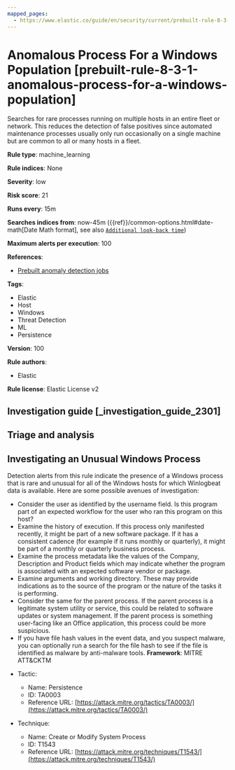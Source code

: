 ```yaml
---
mapped_pages:
  - https://www.elastic.co/guide/en/security/current/prebuilt-rule-8-3-1-anomalous-process-for-a-windows-population.html
---
```


# Anomalous Process For a Windows Population [prebuilt-rule-8-3-1-anomalous-process-for-a-windows-population]

Searches for rare processes running on multiple hosts in an entire fleet or network. This reduces the detection of false positives since automated maintenance processes usually only run occasionally on a single machine but are common to all or many hosts in a fleet.

**Rule type**: machine_learning

**Rule indices**: None

**Severity**: low

**Risk score**: 21

**Runs every**: 15m

**Searches indices from**: now-45m ({{ref}}/common-options.html#date-math[Date Math format], see also [`Additional look-back time`](docs-content://solutions/security/detect-and-alert/create-detection-rule.md#rule-schedule))

**Maximum alerts per execution**: 100

**References**:

* [Prebuilt anomaly detection jobs](docs-content://reference/security/prebuilt-anomaly-detection-jobs.md)

**Tags**:

* Elastic
* Host
* Windows
* Threat Detection
* ML
* Persistence

**Version**: 100

**Rule authors**:

* Elastic

**Rule license**: Elastic License v2

## Investigation guide [_investigation_guide_2301]

## Triage and analysis

## Investigating an Unusual Windows Process
Detection alerts from this rule indicate the presence of a Windows process that is rare and unusual for all of the Windows hosts for which Winlogbeat data is available. Here are some possible avenues of investigation:
- Consider the user as identified by the username field. Is this program part of an expected workflow for the user who ran this program on this host?
- Examine the history of execution. If this process only manifested recently, it might be part of a new software package. If it has a consistent cadence (for example if it runs monthly or quarterly), it might be part of a monthly or quarterly business process.
- Examine the process metadata like the values of the Company, Description and Product fields which may indicate whether the program is associated with an expected software vendor or package.
- Examine arguments and working directory. These may provide indications as to the source of the program or the nature of the tasks it is performing.
- Consider the same for the parent process. If the parent process is a legitimate system utility or service, this could be related to software updates or system management. If the parent process is something user-facing like an Office application, this process could be more suspicious.
- If you have file hash values in the event data, and you suspect malware, you can optionally run a search for the file hash to see if the file is identified as malware by anti-malware tools.
**Framework**: MITRE ATT&CKTM

* Tactic:

    * Name: Persistence
    * ID: TA0003
    * Reference URL: [https://attack.mitre.org/tactics/TA0003/](https://attack.mitre.org/tactics/TA0003/)

* Technique:

    * Name: Create or Modify System Process
    * ID: T1543
    * Reference URL: [https://attack.mitre.org/techniques/T1543/](https://attack.mitre.org/techniques/T1543/)




